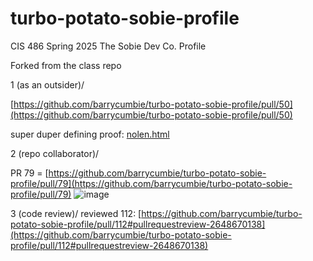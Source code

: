 # turbo-potato-sobie-profile
CIS 486 Spring 2025 The Sobie Dev Co. Profile 

Forked from the class repo

1 (as an outsider)/

[https://github.com/barrycumbie/turbo-potato-sobie-profile/pull/50](https://github.com/barrycumbie/turbo-potato-sobie-profile/pull/50)

super duper defining proof: 
[nolen.html](https://github.com/barrycumbie/turbo-potato-sobie-profile/blob/main/docs/nolen.html)

2 (repo collaborator)/

PR 79 = [https://github.com/barrycumbie/turbo-potato-sobie-profile/pull/79](https://github.com/barrycumbie/turbo-potato-sobie-profile/pull/79)
![image](https://github.com/user-attachments/assets/556007ee-2807-46cc-b86c-0fd410d6c0b9)


3 (code review)/
reviewed 112: [https://github.com/barrycumbie/turbo-potato-sobie-profile/pull/112#pullrequestreview-2648670138](https://github.com/barrycumbie/turbo-potato-sobie-profile/pull/112#pullrequestreview-2648670138)

